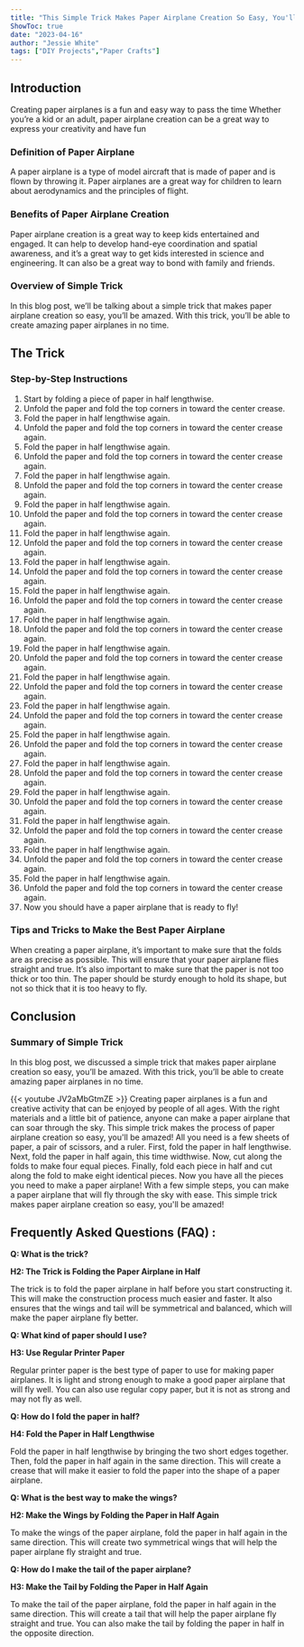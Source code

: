 ```yaml
---
title: "This Simple Trick Makes Paper Airplane Creation So Easy, You'll Be Amazed!"
ShowToc: true 
date: "2023-04-16"
author: "Jessie White" 
tags: ["DIY Projects","Paper Crafts"]
---
```

## Introduction

Creating paper airplanes is a fun and easy way to pass the time Whether you’re a kid or an adult, paper airplane creation can be a great way to express your creativity and have fun 

### Definition of Paper Airplane

A paper airplane is a type of model aircraft that is made of paper and is flown by throwing it. Paper airplanes are a great way for children to learn about aerodynamics and the principles of flight. 

### Benefits of Paper Airplane Creation

Paper airplane creation is a great way to keep kids entertained and engaged. It can help to develop hand-eye coordination and spatial awareness, and it’s a great way to get kids interested in science and engineering. It can also be a great way to bond with family and friends.

### Overview of Simple Trick

In this blog post, we’ll be talking about a simple trick that makes paper airplane creation so easy, you’ll be amazed. With this trick, you’ll be able to create amazing paper airplanes in no time. 

## The Trick

### Step-by-Step Instructions

1. Start by folding a piece of paper in half lengthwise. 
2. Unfold the paper and fold the top corners in toward the center crease. 
3. Fold the paper in half lengthwise again. 
4. Unfold the paper and fold the top corners in toward the center crease again. 
5. Fold the paper in half lengthwise again. 
6. Unfold the paper and fold the top corners in toward the center crease again. 
7. Fold the paper in half lengthwise again. 
8. Unfold the paper and fold the top corners in toward the center crease again. 
9. Fold the paper in half lengthwise again. 
10. Unfold the paper and fold the top corners in toward the center crease again. 
11. Fold the paper in half lengthwise again. 
12. Unfold the paper and fold the top corners in toward the center crease again. 
13. Fold the paper in half lengthwise again. 
14. Unfold the paper and fold the top corners in toward the center crease again. 
15. Fold the paper in half lengthwise again. 
16. Unfold the paper and fold the top corners in toward the center crease again. 
17. Fold the paper in half lengthwise again. 
18. Unfold the paper and fold the top corners in toward the center crease again. 
19. Fold the paper in half lengthwise again. 
20. Unfold the paper and fold the top corners in toward the center crease again. 
21. Fold the paper in half lengthwise again. 
22. Unfold the paper and fold the top corners in toward the center crease again. 
23. Fold the paper in half lengthwise again. 
24. Unfold the paper and fold the top corners in toward the center crease again. 
25. Fold the paper in half lengthwise again. 
26. Unfold the paper and fold the top corners in toward the center crease again. 
27. Fold the paper in half lengthwise again. 
28. Unfold the paper and fold the top corners in toward the center crease again. 
29. Fold the paper in half lengthwise again. 
30. Unfold the paper and fold the top corners in toward the center crease again. 
31. Fold the paper in half lengthwise again. 
32. Unfold the paper and fold the top corners in toward the center crease again. 
33. Fold the paper in half lengthwise again. 
34. Unfold the paper and fold the top corners in toward the center crease again. 
35. Fold the paper in half lengthwise again. 
36. Unfold the paper and fold the top corners in toward the center crease again. 
37. Now you should have a paper airplane that is ready to fly!

### Tips and Tricks to Make the Best Paper Airplane

When creating a paper airplane, it’s important to make sure that the folds are as precise as possible. This will ensure that your paper airplane flies straight and true. It’s also important to make sure that the paper is not too thick or too thin. The paper should be sturdy enough to hold its shape, but not so thick that it is too heavy to fly. 

## Conclusion

### Summary of Simple Trick

In this blog post, we discussed a simple trick that makes paper airplane creation so easy, you’ll be amazed. With this trick, you’ll be able to create amazing paper airplanes in no time.

{{< youtube JV2aMbGtmZE >}} 
Creating paper airplanes is a fun and creative activity that can be enjoyed by people of all ages. With the right materials and a little bit of patience, anyone can make a paper airplane that can soar through the sky. This simple trick makes the process of paper airplane creation so easy, you'll be amazed! All you need is a few sheets of paper, a pair of scissors, and a ruler. First, fold the paper in half lengthwise. Next, fold the paper in half again, this time widthwise. Now, cut along the folds to make four equal pieces. Finally, fold each piece in half and cut along the fold to make eight identical pieces. Now you have all the pieces you need to make a paper airplane! With a few simple steps, you can make a paper airplane that will fly through the sky with ease. This simple trick makes paper airplane creation so easy, you'll be amazed!

## Frequently Asked Questions (FAQ) :
**Q: What is the trick?**

**H2: The Trick is Folding the Paper Airplane in Half**

The trick is to fold the paper airplane in half before you start constructing it. This will make the construction process much easier and faster. It also ensures that the wings and tail will be symmetrical and balanced, which will make the paper airplane fly better. 

**Q: What kind of paper should I use?**

**H3: Use Regular Printer Paper**

Regular printer paper is the best type of paper to use for making paper airplanes. It is light and strong enough to make a good paper airplane that will fly well. You can also use regular copy paper, but it is not as strong and may not fly as well. 

**Q: How do I fold the paper in half?**

**H4: Fold the Paper in Half Lengthwise**

Fold the paper in half lengthwise by bringing the two short edges together. Then, fold the paper in half again in the same direction. This will create a crease that will make it easier to fold the paper into the shape of a paper airplane. 

**Q: What is the best way to make the wings?**

**H2: Make the Wings by Folding the Paper in Half Again**

To make the wings of the paper airplane, fold the paper in half again in the same direction. This will create two symmetrical wings that will help the paper airplane fly straight and true. 

**Q: How do I make the tail of the paper airplane?**

**H3: Make the Tail by Folding the Paper in Half Again**

To make the tail of the paper airplane, fold the paper in half again in the same direction. This will create a tail that will help the paper airplane fly straight and true. You can also make the tail by folding the paper in half in the opposite direction.



